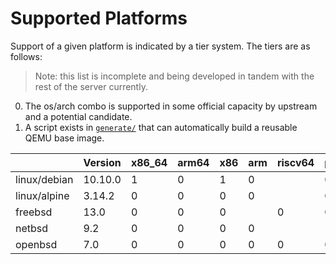 # Supported Platforms

Support of a given platform is indicated by a tier system. The tiers are as follows:

> Note: this list is incomplete and being developed in tandem with the rest of the server currently.

0. The os/arch combo is supported in some official capacity by upstream and a potential candidate.
1. A script exists in [`generate/`](../generate) that can automatically build a reusable QEMU base image.

|              | Version | x86_64 | arm64 | x86 | arm | riscv64 | ppc64el | mips64el | sparcv9 | s390x |
|--------------|---------|--------|-------|-----|-----|---------|---------|----------|---------|-------|
| linux/debian | 10.10.0 | 1      | 0     | 1   | 0   |         | 0       | 0        |         | 0     |
| linux/alpine | 3.14.2  | 0      | 0     | 0   | 0   |         | 0       |          |         | 0     |
| freebsd      | 13.0    | 0      | 0     | 0   |     | 0       | 0       |
| netbsd       | 9.2     | 0      | 0     | 0   | 0   |         |         | 0        | 0       |       |
| openbsd      | 7.0     | 0      | 0     | 0   |0    | 0       | 0       |          | 0       |       |

<!--
| windows      |         | 0      | 0     | 0   | 0   |
| macos        |         | 0      | 0     |
| dragonflybsd |         | 0      |
| plan9        |         | 0      |       | 0   |     |
| solaris   `^`|         |
| illumos   `^`|         |
| haiku     `^`|         |
| fuscia    `^`|         |
| serenity  `^`|         |
| essence   `^`|         |
| android   `^`|         |
-->


<!-- https://docs.drone.io/pipeline/exec/syntax/platform/#supported-platforms -->
<!-- https://man.sr.ht/builds.sr.ht/compatibility.md -->
<!-- https://docs.github.com/en/actions/learn-github-actions/workflow-syntax-for-github-actions#github-hosted-runners -->
<!-- https://docs.gitlab.com/runner/install/ -->
